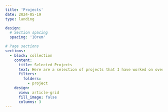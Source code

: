 ```yaml
---
title: 'Projects'
date: 2024-05-19
type: landing

design:
  # Section spacing
  spacing: '10rem'

# Page sections
sections:
  - block: collection
    content:
      title: Selected Projects
      text: Here are a selection of projects that I have worked on over the years.
      filters:
        folders:
          - project
    design:
      view: article-grid
      fill_image: false
      columns: 3
---
```

